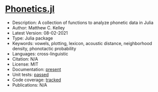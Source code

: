 # [Phonetics.jl](https://github.com/maetshju/phonetics.jl)

* Description: A collection of functions to analyze phonetic data in Julia
* Author: Matthew C. Kelley
* Latest Version: 08-02-2021
* Type: Julia package
* Keywords: vowels, plotting, lexicon, acoustic distance, neighborhood density, phonotactic probability
* Languages: cross-linguistic
* Citation: N/A
* License: MIT
* Documentation: [present](https://maetshju.github.io/Phonetics.jl/dev/)
* Unit tests: [passed](link-to-tests)
* Code coverage: [tracked](https://codecov.io/gh/maetshju/Phonetics.jl)
* Publications: N/A
